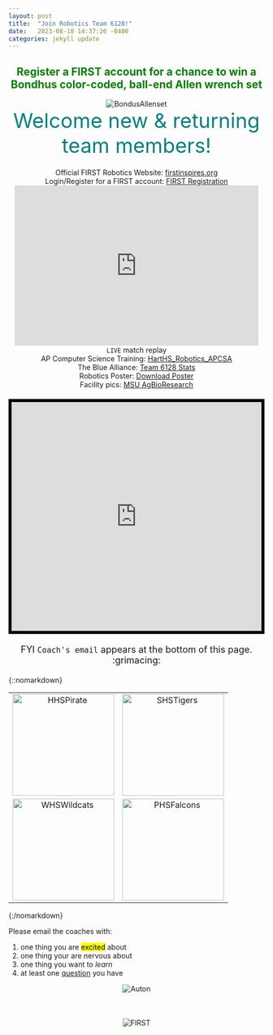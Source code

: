 ```yaml
---
layout: post
title:  "Join Robotics Team 6128!"
date:   2023-08-10 14:37:26 -0400
categories: jekyll update
---
```

<div style="text-align: center;">
  <h2 style="color: green;">Register a FIRST account for a chance to win a Bondhus color-coded, ball-end Allen wrench set</h2>
</div>
<div style="text-align: center;">
  <img src="https://3989ac5bcbe1edfc864a-0a7f10f87519dba22d2dbc6233a731e5.ssl.cf2.rackcdn.com/bondhus42/72-dpi-graphics/colorguard/69637_copy2.png" alt="BondusAllenset">
</div>

<style>
  .break-item {
    margin: 50px 0;
  }
</style>

<div style="text-align: center; margin-bottom: 20px;">
  <span style="display: block; font-size: 40px; color: #008080;">
    Welcome new & returning team members!
  </span>
</div>

<div style="text-align: center; margin-bottom: 20px;">
  Official FIRST Robotics Website: <a href="https://www.firstinspires.org/robotics/frc">firstinspires.org</a><br class="break-item">
  Login/Register for a FIRST account: <a href="https://login2.firstinspires.org/Account/Login">FIRST Registration</a><br class="break-item">
  <iframe width="480" height="315" src="https://www.youtube.com/embed/C77dCZUTUpo" frameborder="0" allowfullscreen=""></iframe><br class="break-item">
  <code>LIVE</code> match replay<br class="break-item">
  AP Computer Science Training: <a href="https://runestone.academy/ns/books/published/HartHS_APCSA_FRC24/index.html">HartHS_Robotics_APCSA</a><br class="break-item">
  The Blue Alliance: <a href="https://www.thebluealliance.com/team/6128">Team 6128 Stats</a><br class="break-item">
  Robotics Poster: <a href="https://drive.google.com/file/d/1ncob92Pq0ILPDAlG7XROPMt_NxwRxsf3/view?usp=sharing">Download Poster</a><br class="break-item">
  Facility pics: <a href="https://drive.google.com/drive/folders/1x9UObfBQId2rwInRlrZxavEPQuLbMj_R?usp=sharing">MSU AgBioResearch</a><br class="break-item">
</div>

<!--comment out-->
<!-- <div style="text-align: center; margin-bottom: 20px;">
  Official FIRST Robotics Website: <a href="https://www.firstinspires.org/robotics/frc">firstinspires.org</a><br>
  Login/Register for a FIRST account: <a href="https://login2.firstinspires.org/Account/Login">FIRST Registration</a><br>
  Video of a <code>LIVE match replay</code>: <a href="https://www.youtube.com/watch?v=C77dCZUTUpo">Qual78 @ GVSU</a><br>
  <iframe width="560" height="315" src="https://www.youtube.com/embed/C77dCZUTUpo" frameborder="0" allowfullscreen></iframe><br>
  AP Computer Science Training: <a href="https://runestone.academy/ns/books/published/HartHS_APCSA_FRC24/index.html">HartHS_Robotics_APCSA</a><br>
  The Blue Alliance: <a href="https://www.thebluealliance.com/team/6128">Team 6128 Stats</a><br>
  Robotics Poster: <a href="https://drive.google.com/file/d/1ncob92Pq0ILPDAlG7XROPMt_NxwRxsf3/view?usp=sharing">Download Poster</a><br>
  See facility: <a href="https://drive.google.com/drive/folders/1x9UObfBQId2rwInRlrZxavEPQuLbMj_R?usp=sharing">MSU AgBioResearch</a><br>
</div>
-->
<!--comment out-->

<div style="display: flex; justify-content: center; margin-bottom: 20px;">
  <iframe src="https://www.google.com/maps/embed?pb=!1m14!1m8!1m3!1d11530.621704532181!2d-86.37018675933841!3d43.73848451891624!3m2!1i1024!2i768!4f13.1!3m3!1m2!1s0x881c0784c753ce87%3A0x119a6d0133cc6700!2sMichigan%20State%20University%20AgBioResearch%20West%20Central%20Michigan%20Research%20and%20Extension%20Center!5e0!3m2!1sen!2sus!4v1691718293562!5m2!1sen!2sus" width="600" height="450" style="border:6px solid black;" allowfullscreen="" loading="lazy" referrerpolicy="no-referrer-when-downgrade"></iframe>
</div>

<div style="text-align: center; margin-bottom: 20px;">
  <span style="display: block; font-size: 18px;">
    FYI <code>Coach's email</code> appears at the bottom of this page. :grimacing:
  </span>
</div>

{::nomarkdown}
<table style="width:100%; text-align:center; border-collapse: collapse; border: none;">
  <tr>
    <td style="border-radius: 10px; overflow: hidden;">
      <img src="https://s3-us-west-2.amazonaws.com/sportshub2-uploads-prod/files/sites/893/2018/09/26151545/HPS_Pirate_RGB.png" alt="HHSPirate" width="200">
    </td>
    <td style="border-radius: 10px; overflow: hidden;">
      <img src="https://s3-us-west-2.amazonaws.com/sportshub2-uploads-prod/files/sites/1583/2017/08/02153836/517.png" alt="SHSTigers" width="200">
    </td>
  </tr>
  <tr>
    <td style="border-radius: 10px; overflow: hidden;">
      <img src="https://walkervillewildcats.com/wp-content/uploads/2018/11/Wildcat4.png" alt="WHSWildcats" width="200">
    </td>
    <td style="border-radius: 10px; overflow: hidden;">
      <img src="https://cmsv2-assets.apptegy.net/uploads/2721/logo/3009/logo.png" alt="PHSFalcons" width="200">
    </td>
  </tr>
</table>
{:/nomarkdown}

Please email the coaches with:
<ol>
  <li>one thing you are <mark>excited</mark> about</li>
  <li>one thing your are nervous about</li>
  <li>one thing you want to <em>learn</em></li>
  <li>at least one <span style="text-decoration: underline;">question</span> you have</li>
</ol>
<div style="display: flex; justify-content: center; margin-bottom: 50px;">
  <img src="https://www.chiefdelphi.com/uploads/default/original/3X/2/c/2c8ea0c8df7a9f0cd14aa04289ad8b23d94a3e06.gif" alt="Auton">
</div>

<div style="display: flex; justify-content: center;">
  <img src="https://seekvectorlogo.net/wp-content/uploads/2019/03/first-robotics-competition-vector-logo.png" alt="FIRST">
</div>

[firstinspires]: https://www.firstinspires.org/robotics/frc
[firstreg]: https://login2.firstinspires.org/Account/Login
[Qual78]: https://www.thebluealliance.com/match/2023miwmi_qm78
[APCSA]: https://runestone.academy/ns/books/published/HartHS_APCSA_FRC24/index.html
[MSU]: https://drive.google.com/drive/folders/1x9UObfBQId2rwInRlrZxavEPQuLbMj_R?usp=sharing
[TBA]: https://www.thebluealliance.com/team/6128
[FRCPoster]: https://drive.google.com/file/d/1ncob92Pq0ILPDAlG7XROPMt_NxwRxsf3/view?usp=sharing
